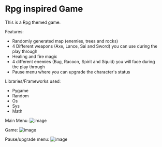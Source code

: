 # Rpg inspired Game
This is a Rpg themed game.

Features:
 - Randomly generated map (enemies, trees and rocks)
 - 4 Different weapons (Axe, Lance, Sai and Sword) you can use during the play through
 - Healing and fire magic
 - 4 different enemies (Bug, Racoon, Spirit and Squid) you will face during the play through
 - Pause menu where you can upgrade the character's status

Libraries/Frameworks used:
  - Pygame
  - Random
  - Os
  - Sys
  - Math

Main Menu:
  ![image](https://user-images.githubusercontent.com/94463704/201486464-357d3853-06a2-4100-8a56-a09502035f68.png)

Game:
  ![image](https://user-images.githubusercontent.com/94463704/201486353-0956d88b-db7b-464a-b231-d0885f65709d.png)

Pause/upgrade menu:
  ![image](https://user-images.githubusercontent.com/94463704/201486394-209bb31a-b85d-405e-9f47-2b93ccdc7a33.png)

